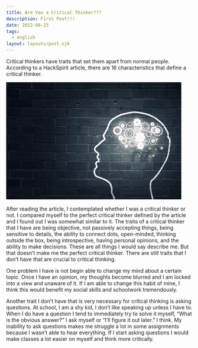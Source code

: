 ```yaml
---
title: Are You a Critical Thinker???
description: First Post!!!
date: 2022-08-23
tags:
  - english
layout: layouts/post.njk
---
```


Critical thinkers have traits that set them apart from normal people. According to a HackSpirit article, there are 16 characteristics that define a critical thinker.

![](img/image-4.webp)

After reading the article, I contemplated whether I was a critical thinker or not. I compared myself to the perfect critical thinker defined by the article and I found out I was somewhat similar to it. The traits of a critical thinker that I have are being objective, not passively accepting things, being sensitive to details, the ability to connect dots, open-minded, thinking outside the box, being introspective, having personal opinions, and the ability to make decisions. These are all things I would say describe me. But that doesn’t make me the perfect critical thinker. There are still traits that I don’t have that are crucial to critical thinking.

One problem I have is not begin able to change my mind about a certain topic. Once I have an opinion, my thoughts become blurred and I am locked into a view and unaware of it. If I am able to change this habit of mine, I think this would benefit my social skills and schoolwork tremendously.

Another trait I don’t have that is very necessary for critical thinking is asking questions. At school, I am a shy kid, I don’t like speaking up unless I have to. When I do have a question I tend to immediately try to solve it myself, “What is the obvious answer?” I ask myself or “I’ll figure it out later.” I think. My inability to ask questions makes me struggle a lot in some assignments because I wasn’t able to hear everything. If I start asking questions I would make classes a lot easier on myself and think more critically. 
